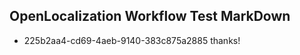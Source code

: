## OpenLocalization Workflow Test MarkDown
* 225b2aa4-cd69-4aeb-9140-383c875a2885 
thanks!<!--HONumber=Mar16_HO2-->
